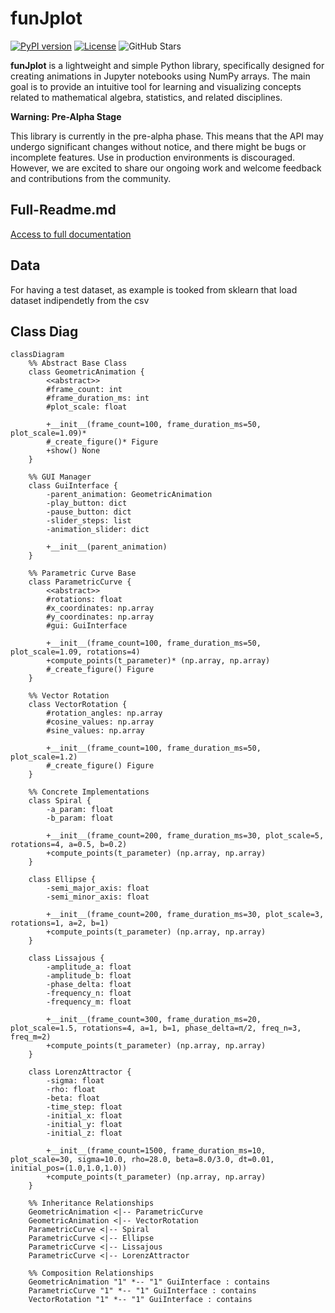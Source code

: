 
# funJplot

[![PyPI version](https://badge.fury.io/py/funJplot.svg)](https://pypi.org/project/funJplot/)
[![License](https://img.shields.io/badge/License-MIT-yellow.svg)](https://opensource.org/licenses/MIT)
![GitHub Stars](https://img.shields.io/github/stars/pellacaniSimone/funJplot?style=social)

**funJplot** is a lightweight and simple Python library, specifically designed for creating animations in Jupyter notebooks using NumPy arrays. The main goal is to provide an intuitive tool for learning and visualizing concepts related to mathematical algebra, statistics, and related disciplines.

**Warning: Pre-Alpha Stage**

This library is currently in the pre-alpha phase. This means that the API may undergo significant changes without notice, and there might be bugs or incomplete features. Use in production environments is discouraged. However, we are excited to share our ongoing work and welcome feedback and contributions from the community.


## Full-Readme.md
[Access to full documentation](src/README.md)


## Data
For having a test dataset, as example is tooked from sklearn that load dataset indipendetly from the csv


## Class Diag


```mermaid
classDiagram
    %% Abstract Base Class
    class GeometricAnimation {
        <<abstract>>
        #frame_count: int
        #frame_duration_ms: int
        #plot_scale: float
        
        +__init__(frame_count=100, frame_duration_ms=50, plot_scale=1.09)*
        #_create_figure()* Figure
        +show() None
    }
    
    %% GUI Manager
    class GuiInterface {
        -parent_animation: GeometricAnimation
        -play_button: dict
        -pause_button: dict
        -slider_steps: list
        -animation_slider: dict
        
        +__init__(parent_animation)
    }
    
    %% Parametric Curve Base
    class ParametricCurve {
        <<abstract>>
        #rotations: float
        #x_coordinates: np.array
        #y_coordinates: np.array
        #gui: GuiInterface
        
        +__init__(frame_count=100, frame_duration_ms=50, plot_scale=1.09, rotations=4)
        +compute_points(t_parameter)* (np.array, np.array)
        #_create_figure() Figure
    }
    
    %% Vector Rotation
    class VectorRotation {
        #rotation_angles: np.array
        #cosine_values: np.array
        #sine_values: np.array
        
        +__init__(frame_count=100, frame_duration_ms=50, plot_scale=1.2)
        #_create_figure() Figure
    }
    
    %% Concrete Implementations
    class Spiral {
        -a_param: float
        -b_param: float
        
        +__init__(frame_count=200, frame_duration_ms=30, plot_scale=5, rotations=4, a=0.5, b=0.2)
        +compute_points(t_parameter) (np.array, np.array)
    }
    
    class Ellipse {
        -semi_major_axis: float
        -semi_minor_axis: float
        
        +__init__(frame_count=200, frame_duration_ms=30, plot_scale=3, rotations=1, a=2, b=1)
        +compute_points(t_parameter) (np.array, np.array)
    }
    
    class Lissajous {
        -amplitude_a: float
        -amplitude_b: float
        -phase_delta: float
        -frequency_n: float
        -frequency_m: float
        
        +__init__(frame_count=300, frame_duration_ms=20, plot_scale=1.5, rotations=4, a=1, b=1, phase_delta=π/2, freq_n=3, freq_m=2)
        +compute_points(t_parameter) (np.array, np.array)
    }
    
    class LorenzAttractor {
        -sigma: float
        -rho: float
        -beta: float
        -time_step: float
        -initial_x: float
        -initial_y: float
        -initial_z: float
        
        +__init__(frame_count=1500, frame_duration_ms=10, plot_scale=30, sigma=10.0, rho=28.0, beta=8.0/3.0, dt=0.01, initial_pos=(1.0,1.0,1.0))
        +compute_points(t_parameter) (np.array, np.array)
    }
    
    %% Inheritance Relationships
    GeometricAnimation <|-- ParametricCurve
    GeometricAnimation <|-- VectorRotation
    ParametricCurve <|-- Spiral
    ParametricCurve <|-- Ellipse
    ParametricCurve <|-- Lissajous
    ParametricCurve <|-- LorenzAttractor
    
    %% Composition Relationships
    GeometricAnimation "1" *-- "1" GuiInterface : contains
    ParametricCurve "1" *-- "1" GuiInterface : contains
    VectorRotation "1" *-- "1" GuiInterface : contains
```